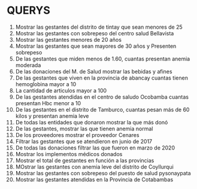 # QUERYS
1. Mostrar las gestantes del distrito de tintay que sean menores de 25
2. Mostrar las gestantes con sobrepeso del centro salud Bellavista
3. Mostrar las gestantes menores de 20 años
4. Mostrar las gestantes que sean mayores de 30 años y Presenten sobrepeso
5. De las gestantes que miden menos de 1.60, cuantas presentan anemia moderada
6. De las donaciones del M. de Salud mostrar las bebidas y afines 
7. De las gestantes que viven en la provincia de abancay cuantas tienen hemoglobina mayor a 10
8. La cantidad de articulos mayor a 100
9. De las gestantes atendidas en el centro de saludo Ocobamba cuantas presentan Hbc menor a 10
10. De las gestantes en el distrito de Tamburco, cuantas pesan más de 60 kilos y presentan anemia leve
11. De todas las entidades que donaron mostrar la que más donó
12. De las gestantes, mostrar las que tienen anemia normal
13. De los proveedores mostrar el proveedor Cenares
14. Filtrar las gestantes que se atendieron en junio de 2017
15. De todas las donaciones filtrar las que fueron en marzo de 2020
16. Mostrar los implementos médicos donados
17. Mostrar el total de gestantes en función a las provincias
18. MOstrar las gestantes con anemia leve del distrito de Coyllurqui
19. Mostrar las gestantes con sobrepeso del puesto de salud pysonaypata
20. Mostrar las gestantes atendidas en la Provincia de Cotabambas